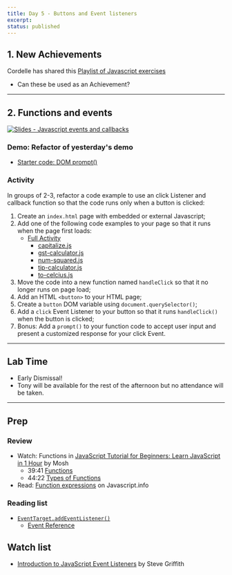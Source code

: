```yaml
---
title: Day 5 - Buttons and Event listeners
excerpt: 
status: published
---
```


## 1. New Achievements
Cordelle has shared this [Playlist of Javascript exercises](https://www.youtube.com/playlist?list=PLnHJACx3NwAdQElswAscNtHAZLAQYgpDA)

- Can these be used as an Achievement?

---

## 2. Functions and events
[![Slides - Javascript events and callbacks](/images/slides/js-functions-events.png)](https://sait-wbdv.github.io/slides/f22/cpnt-262/js-callbacks-events.html)

### Demo: Refactor of yesterday's demo
- [Starter code: DOM prompt()](https://github.com/sait-wbdv/dailies-f22/tree/main/2022-10-18-events-callbacks/01-starter-dom-prompt)

### Activity
In groups of 2-3, refactor a code example to use an click Listener and callback function so that the code runs only when a button is clicked:
1. Create an `index.html` page with embedded or external Javascript;
2. Add one of the following code examples to your page so that it runs when the page first loads:
    - [Full Activity](https://gist.github.com/acidtone/90355d3bdbcf770be4a642939f58cfd7)
        - [capitalize.js](https://gist.github.com/acidtone/90355d3bdbcf770be4a642939f58cfd7#file-capitalize-js)
        - [gst-calculator.js](https://gist.github.com/acidtone/90355d3bdbcf770be4a642939f58cfd7#file-gst-calculator-js)
        - [num-squared.js](https://gist.github.com/acidtone/90355d3bdbcf770be4a642939f58cfd7#file-num-squared-js)
        - [tip-calculator.js](https://gist.github.com/acidtone/90355d3bdbcf770be4a642939f58cfd7#file-tip-calculator-js)
        - [to-celcius.js](https://gist.github.com/acidtone/90355d3bdbcf770be4a642939f58cfd7#file-to-celcius-js)
3. Move the code into a new function named `handleClick` so that it no longer runs on page load;
4. Add an HTML `<button>` to your HTML page;
5. Create a `button` DOM variable using `document.querySelector()`;
6. Add a `click` Event Listener to your button so that it runs `handleClick()` when the button is clicked;
7. Bonus: Add a `prompt()` to your function code to accept user input and present a customized response for your click Event.

---

## Lab Time
- Early Dismissal!
- Tony will be available for the rest of the afternoon but no attendance will be taken.

---

## Prep
### Review
- Watch: Functions in [JavaScript Tutorial for Beginners: Learn JavaScript in 1 Hour](https://www.youtube.com/watch?v=W6NZfCO5SIk) by Mosh
  - 39:41 [Functions](https://www.youtube.com/watch?v=W6NZfCO5SIk&t=2122s)
  - 44:22 [Types of Functions](https://www.youtube.com/watch?v=W6NZfCO5SIk&t=2662s)
- Read: [Function expressions](https://javascript.info/function-expressions) on Javascript.info

### Reading list
- [`EventTarget.addEventListener()`](https://developer.mozilla.org/en-US/docs/Web/API/EventTarget/addEventListener)
    - [Event Reference](https://developer.mozilla.org/en-US/docs/Web/Events)

## Watch list
- [Introduction to JavaScript Event Listeners](https://youtu.be/EaRrmOtPYTM) by Steve Griffith
